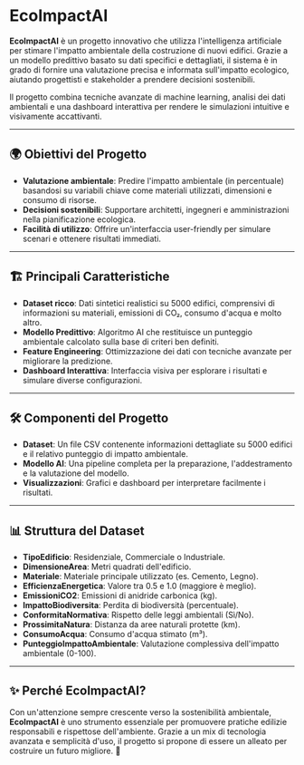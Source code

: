# EcoImpactAI

**EcoImpactAI** è un progetto innovativo che utilizza l'intelligenza artificiale per stimare l'impatto ambientale della costruzione di nuovi edifici. Grazie a un modello predittivo basato su dati specifici e dettagliati, il sistema è in grado di fornire una valutazione precisa e informata sull'impatto ecologico, aiutando progettisti e stakeholder a prendere decisioni sostenibili.

Il progetto combina tecniche avanzate di machine learning, analisi dei dati ambientali e una dashboard interattiva per rendere le simulazioni intuitive e visivamente accattivanti.

---

## 🌍 Obiettivi del Progetto
- **Valutazione ambientale**: Predire l'impatto ambientale (in percentuale) basandosi su variabili chiave come materiali utilizzati, dimensioni e consumo di risorse.
- **Decisioni sostenibili**: Supportare architetti, ingegneri e amministrazioni nella pianificazione ecologica.
- **Facilità di utilizzo**: Offrire un'interfaccia user-friendly per simulare scenari e ottenere risultati immediati.

---

## 🏗️ Principali Caratteristiche
- **Dataset ricco**: Dati sintetici realistici su 5000 edifici, comprensivi di informazioni su materiali, emissioni di CO₂, consumo d'acqua e molto altro.
- **Modello Predittivo**: Algoritmo AI che restituisce un punteggio ambientale calcolato sulla base di criteri ben definiti.
- **Feature Engineering**: Ottimizzazione dei dati con tecniche avanzate per migliorare la predizione.
- **Dashboard Interattiva**: Interfaccia visiva per esplorare i risultati e simulare diverse configurazioni.

---

## 🛠️ Componenti del Progetto
- **Dataset**: Un file CSV contenente informazioni dettagliate su 5000 edifici e il relativo punteggio di impatto ambientale.
- **Modello AI**: Una pipeline completa per la preparazione, l'addestramento e la valutazione del modello.
- **Visualizzazioni**: Grafici e dashboard per interpretare facilmente i risultati.

---

## 📊 Struttura del Dataset
- **TipoEdificio**: Residenziale, Commerciale o Industriale.
- **DimensioneArea**: Metri quadrati dell'edificio.
- **Materiale**: Materiale principale utilizzato (es. Cemento, Legno).
- **EfficienzaEnergetica**: Valore tra 0.5 e 1.0 (maggiore è meglio).
- **EmissioniCO2**: Emissioni di anidride carbonica (kg).
- **ImpattoBiodiversita**: Perdita di biodiversità (percentuale).
- **ConformitaNormativa**: Rispetto delle leggi ambientali (Sì/No).
- **ProssimitaNatura**: Distanza da aree naturali protette (km).
- **ConsumoAcqua**: Consumo d'acqua stimato (m³).
- **PunteggioImpattoAmbientale**: Valutazione complessiva dell'impatto ambientale (0-100).

---

## ✨ Perché EcoImpactAI?
Con un'attenzione sempre crescente verso la sostenibilità ambientale, **EcoImpactAI** è uno strumento essenziale per promuovere pratiche edilizie responsabili e rispettose dell'ambiente. Grazie a un mix di tecnologia avanzata e semplicità d'uso, il progetto si propone di essere un alleato per costruire un futuro migliore. 🌱

